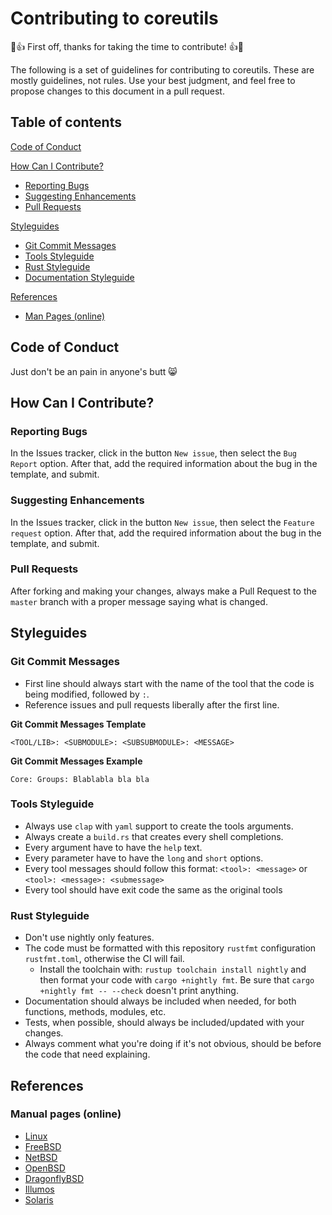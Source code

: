# Contributing to coreutils
🎉👍 First off, thanks for taking the time to contribute! 👍🎉

The following is a set of guidelines for contributing to coreutils. These are mostly guidelines, not rules. Use your best judgment, and feel free to propose changes to this document in a pull request.

## Table of contents

[Code of Conduct](#code-of-conduct)

[How Can I Contribute?](#how-can-i-contribute)
  * [Reporting Bugs](#reporting-bugs)
  * [Suggesting Enhancements](#suggesting-enhancements)
  * [Pull Requests](#pull-requests)

[Styleguides](#styleguides)
  * [Git Commit Messages](#git-commit-messages)
  * [Tools Styleguide](#tools-styleguide)
  * [Rust Styleguide](#rust-styleguide)
  * [Documentation Styleguide](#documentation-styleguide)

[References](#references)
  * [Man Pages (online)](#man-pages)

## Code of Conduct
Just don't be an pain in anyone's butt 😸

## How Can I Contribute?
### Reporting Bugs
In the Issues tracker, click in the button `New issue`, then select the `Bug Report` option. After that, add the required information about the bug in the template, and submit.

### Suggesting Enhancements
In the Issues tracker, click in the button `New issue`, then select the `Feature request` option. After that, add the required information about the bug in the template, and submit.

### Pull Requests
After forking and making your changes, always make a Pull Request to the `master` branch with a proper message saying what is changed.

## Styleguides
### Git Commit Messages
* First line should always start with the name of the tool that the code is being modified, followed by `:`.
* Reference issues and pull requests liberally after the first line.

**Git Commit Messages Template**
```
<TOOL/LIB>: <SUBMODULE>: <SUBSUBMODULE>: <MESSAGE>
```

**Git Commit Messages Example**
```
Core: Groups: Blablabla bla bla
```

### Tools Styleguide
* Always use `clap` with `yaml` support to create the tools arguments.
* Always create a `build.rs` that creates every shell completions.
* Every argument have to have the `help` text.
* Every parameter have to have the `long` and `short` options.
* Every tool messages should follow this format: `<tool>: <message>` or `<tool>: <message>: <submessage>`
* Every tool should have exit code the same as the original tools

### Rust Styleguide
* Don't use nightly only features.
* The code must be formatted with this repository `rustfmt` configuration `rustfmt.toml`, otherwise the CI will fail.
  * Install the toolchain with: `rustup toolchain install nightly` and then format your code with `cargo +nightly fmt`. Be sure that `cargo +nightly fmt -- --check` doesn't print anything.
* Documentation should always be included when needed, for both functions, methods, modules, etc.
* Tests, when possible, should always be included/updated with your changes.
* Always comment what you're doing if it's not obvious, should be before the code that need explaining.

## References
### Manual pages (online)
* [Linux](https://www.linux.org/docs/index.html)
* [FreeBSD](https://www.freebsd.org/cgi/man.cgi)
* [NetBSD](https://netbsd.gw.com/cgi-bin/man-cgi?)
* [OpenBSD](https://man.openbsd.org/)
* [DragonflyBSD](http://man.dragonflybsd.org/?)
* [Illumos](https://illumos.org/man/)
* [Solaris]()
